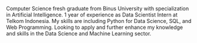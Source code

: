 Computer Science fresh graduate from Binus University with specialization in Artificial Intelligence. 1 year of experience as Data Scientist Intern at Telkom Indonesia. My skills are including Python for Data Science, SQL, and Web Programming. Looking to apply and further enhance my knowledge and skills in the Data Science and Machine Learning sector. 



<!--
**rndrpp/rndrpp** is a ✨ _special_ ✨ repository because its `README.md` (this file) appears on your GitHub profile.

Here are some ideas to get you started:

- 🔭 I’m currently working on ...
- 🌱 I’m currently learning ...
- 👯 I’m looking to collaborate on ...
- 🤔 I’m looking for help with ...
- 💬 Ask me about ...
- 📫 How to reach me: ...
- 😄 Pronouns: ...
- ⚡ Fun fact: ...
-->
